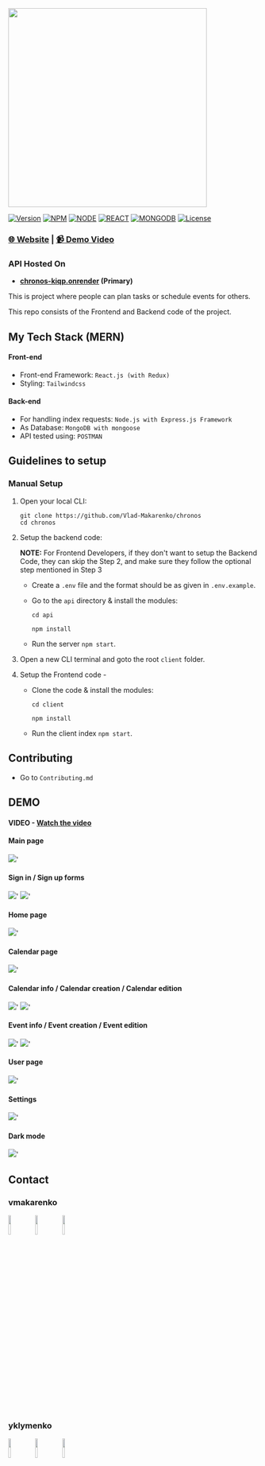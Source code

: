 <img src="./assets/logo.png" width=400px />

[![Version](https://img.shields.io/static/v1?label=version&message=2.0.0&color=blue)](https://shields.io/)
[![NPM](https://img.shields.io/static/v1?label=npm&message=8.11.0&color=blue)](https://shields.io/)
[![NODE](https://img.shields.io/static/v1?label=node&message=16.16.0&color=success)](https://shields.io/)
[![REACT](https://img.shields.io/static/v1?label=react&message=18.2.0&color=success)](https://shields.io/)
[![MONGODB](https://img.shields.io/static/v1?label=MongoDB&message=5.0.0&color=blueviolet)](https://shields.io/)
[![License](https://img.shields.io/badge/license-MIT-green.svg)](https://shields.io/)

### [🌐 Website](https://thumbs.dreamstime.com/b/coming-soon-banner-template-ribbon-label-sign-177653175.jpg)  |  [📹 Demo Video](https://www.youtube.com/watch?v=gaYFdGn0lis)

### API Hosted On
- __[chronos-kiqp.onrender](https://chronos-kiqp.onrender.com/) (Primary)__

This is project where people can plan tasks or schedule events for others.

This repo consists of the Frontend and Backend code of the project.

## My Tech Stack (MERN)

#### Front-end

- Front-end Framework: `React.js (with Redux)`
- Styling: `Tailwindcss`

#### Back-end

- For handling index requests: `Node.js with Express.js Framework`
- As Database: `MongoDB with mongoose`
- API tested using: `POSTMAN`

## Guidelines to setup

### Manual Setup

1. Open your local CLI:

   ```
   git clone https://github.com/Vlad-Makarenko/chronos
   cd chronos
   ```

2. Setup the backend code:
   
   __NOTE:__ For Frontend Developers, if they don't want to setup the Backend Code, they can skip the Step 2, and make sure they follow the optional step mentioned in Step 3

   - Create a `.env` file and the format should be as given in `.env.example`.
   - Go to the `api` directory & install the modules:

     ```
     cd api

     npm install
     ```

   - Run the server `npm start`.

3. Open a new CLI terminal and goto the root `client` folder.
4. Setup the Frontend code -

   - Clone the code & install the modules:

     ```
     cd client

     npm install
     ```

   - Run the client index `npm start`.

## Contributing

- Go to `Contributing.md`

## DEMO

#### VIDEO - [Watch the video](https://www.youtube.com/watch?v=gaYFdGn0lis)


#### Main page

<img src="./assets/main.png" />'

#### Sign in / Sign up forms

<img src="./assets/signIn.png" />'
<img src="./assets/signUp.png" />'

#### Home page

<img src="./assets/home.png" />'

#### Calendar page

<img src="./assets/mainCalendar.png" />'

#### Calendar info / Calendar creation / Calendar edition 

<img src="./assets/calendarInfo.png" />'
<img src="./assets/calendarCreate.png" />'

#### Event info / Event creation / Event edition 

<img src="./assets/EventInfo.png" />'
<img src="./assets/eventCreate.png" />'

#### User page

<img src="./assets/profilePage.png" />'

#### Settings

<img src="./assets/settings.png" />'

#### Dark mode

<img src="./assets/darkMode.png" />'

<h2>Contact</h2>
<h3>vmakarenko</h2>
<p>
<a href="https://github.com/Vlad-Makarenko"><img target="_blank" src="https://cdn.jsdelivr.net/gh/devicons/devicon/icons/github/github-original.svg" style="width: 10%;"></a>
<a href="https://t.me/VladMakarenko"><img target="_blank" src="https://upload.wikimedia.org/wikipedia/commons/thumb/8/82/Telegram_logo.svg/768px-Telegram_logo.svg.png" style="width: 10%;"></a>
<a href="https://www.instagram.com/_vlad_makarenko_/"><img target="_blank" src="https://upload.wikimedia.org/wikipedia/commons/thumb/a/a5/Instagram_icon.png/600px-Instagram_icon.png" style="width: 10%;"></a>
</p>
<h3>yklymenko</h2>
<p>
<a href="https://github.com/LiquidFunki"><img target="_blank" src="https://cdn.jsdelivr.net/gh/devicons/devicon/icons/github/github-original.svg" style="width: 10%;"></a>
<a href="https://t.me/yurahasatrigger"><img target="_blank" src="https://upload.wikimedia.org/wikipedia/commons/thumb/8/82/Telegram_logo.svg/768px-Telegram_logo.svg.png" style="width: 10%;"></a>
<a href="https://www.instagram.com/yurahasatrigger"><img target="_blank" src="https://upload.wikimedia.org/wikipedia/commons/thumb/a/a5/Instagram_icon.png/600px-Instagram_icon.png" style="width: 10%;"></a>
</p>
